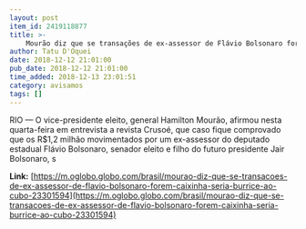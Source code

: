 ```yaml
---
layout: post
item_id: 2419118877
title: >-
    Mourão diz que se transações de ex-assessor de Flávio Bolsonaro forem 'caixinha' seria 'burrice ao cubo'
author: Tatu D'Oquei
date: 2018-12-12 21:01:00
pub_date: 2018-12-12 21:01:00
time_added: 2018-12-13 23:01:51
category: avisamos
tags: []
---
```


RIO — O vice-presidente eleito, general Hamilton Mourão, afirmou nesta quarta-feira em entrevista a revista Crusoé, que caso fique comprovado que os R$1,2 milhão movimentados por um ex-assessor do deputado estadual Flávio Bolsonaro, senador eleito e filho do futuro presidente Jair Bolsonaro, s

**Link:** [https://m.oglobo.globo.com/brasil/mourao-diz-que-se-transacoes-de-ex-assessor-de-flavio-bolsonaro-forem-caixinha-seria-burrice-ao-cubo-23301594](https://m.oglobo.globo.com/brasil/mourao-diz-que-se-transacoes-de-ex-assessor-de-flavio-bolsonaro-forem-caixinha-seria-burrice-ao-cubo-23301594)

